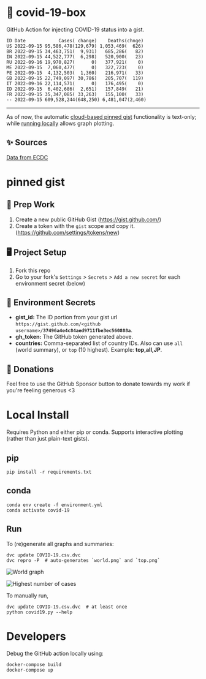 # 🏥 covid-19-box

GitHub Action for injecting COVID-19 status into a gist.

```
ID Date            Cases( change)    Deaths(chnge)
US 2022-09-15 95,586,478(129,679) 1,053,469(  626)
BR 2022-09-15 34,463,751(  9,931)   685,286(   82)
IN 2022-09-15 44,522,777(  6,298)   520,900(   23)
RU 2022-09-16 19,970,827(      0)   377,921(    0)
ME 2022-09-15  7,060,477(      0)   322,723(    0)
PE 2022-09-15  4,132,503(  1,360)   216,971(   33)
GB 2022-09-15 22,749,097( 30,786)   205,707(  119)
IT 2022-09-16 22,114,571(      0)   176,495(    0)
ID 2022-09-15  6,402,686(  2,651)   157,849(   21)
FR 2022-09-15 35,347,085( 33,263)   155,100(   33)
-- 2022-09-15 609,528,244(648,250) 6,481,047(2,460)
```

---

As of now, the automatic [cloud-based pinned gist](#pinned-gist) functionality is text-only;
while [running locally](#local-install) allows graph plotting.

## ✨ Sources

[Data from ECDC](https://www.ecdc.europa.eu/en/publications-data/download-todays-data-geographic-distribution-covid-19-cases-worldwide)

# pinned gist

## 🎒 Prep Work
1. Create a new public GitHub Gist (https://gist.github.com/)
1. Create a token with the `gist` scope and copy it. (https://github.com/settings/tokens/new)

## 🖥 Project Setup
1. Fork this repo
1. Go to your fork's `Settings` > `Secrets` > `Add a new secret` for each environment secret (below)

## 🤫 Environment Secrets
- **gist_id:** The ID portion from your gist url `https://gist.github.com/<github username>/`**`37496a4e4c84aed9711fbe3ec560888a`**.
- **gh_token:** The GitHub token generated above.
- **countries:** Comma-separated list of country IDs. Also can use `all` (world summary), or `top` (10 highest). Example: **top,all,JP**.

## 💸 Donations

Feel free to use the GitHub Sponsor button to donate towards my work if you're feeling generous <3

# Local Install

Requires Python and either pip or conda. Supports interactive plotting (rather than just plain-text gists).

## pip

```
pip install -r requirements.txt
```

## conda

```
conda env create -f environment.yml
conda activate covid-19
```

## Run

To (re)generate all graphs and summaries:

```
dvc update COVID-19.csv.dvc
dvc repro -P  # auto-generates `world.png` and `top.png`
```

![World graph](world.png)

![Highest number of cases](top.png)

To manually run,

```
dvc update COVID-19.csv.dvc  # at least once
python covid19.py --help
```

# Developers

Debug the GitHub action locally using:

```
docker-compose build
docker-compose up
```
